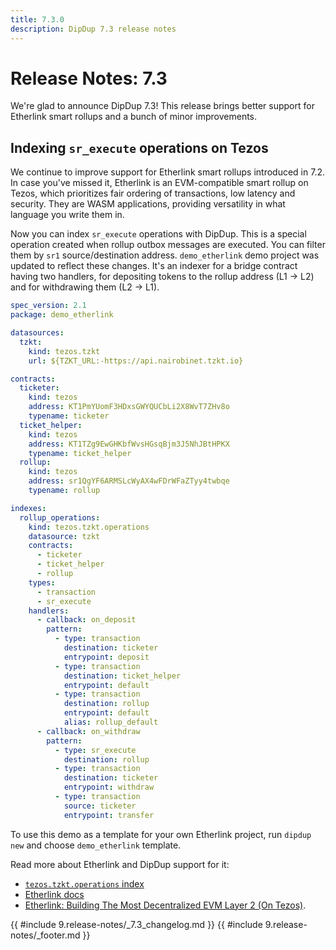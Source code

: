 ```yaml
---
title: 7.3.0
description: DipDup 7.3 release notes
---
```


# Release Notes: 7.3

We're glad to announce DipDup 7.3! This release brings better support for Etherlink smart rollups and a bunch of minor improvements.

## Indexing `sr_execute` operations on Tezos

We continue to improve support for Etherlink smart rollups introduced in 7.2. In case you've missed it, Etherlink is an EVM-compatible smart rollup on Tezos, which prioritizes fair ordering of transactions, low latency and security. They are WASM applications, providing versatility in what language you write them in.

Now you can index `sr_execute` operations with DipDup. This is a special operation created when rollup outbox messages are executed. You can filter them by `sr1` source/destination address. `demo_etherlink` demo project was updated to reflect these changes. It's an indexer for a bridge contract having two handlers, for depositing tokens to the rollup address (L1 -> L2) and for withdrawing them (L2 -> L1).

```yaml [dipdup.yaml]
spec_version: 2.1
package: demo_etherlink

datasources:
  tzkt:
    kind: tezos.tzkt
    url: ${TZKT_URL:-https://api.nairobinet.tzkt.io}

contracts:
  ticketer:
    kind: tezos
    address: KT1PmYUomF3HDxsGWYQUCbLi2X8WvT7ZHv8o
    typename: ticketer
  ticket_helper:
    kind: tezos
    address: KT1TZg9EwGHKbfWvsHGsqBjm3J5NhJBtHPKX
    typename: ticket_helper
  rollup:
    kind: tezos
    address: sr1QgYF6ARMSLcWyAX4wFDrWFaZTyy4twbqe
    typename: rollup

indexes:
  rollup_operations:
    kind: tezos.tzkt.operations
    datasource: tzkt
    contracts:
      - ticketer
      - ticket_helper
      - rollup
    types:
      - transaction
      - sr_execute
    handlers:
      - callback: on_deposit
        pattern:
          - type: transaction
            destination: ticketer
            entrypoint: deposit
          - type: transaction
            destination: ticket_helper
            entrypoint: default
          - type: transaction
            destination: rollup
            entrypoint: default
            alias: rollup_default
      - callback: on_withdraw
        pattern:
          - type: sr_execute
            destination: rollup
          - type: transaction
            destination: ticketer
            entrypoint: withdraw
          - type: transaction
            source: ticketer
            entrypoint: transfer
```

To use this demo as a template for your own Etherlink project, run `dipdup new` and choose `demo_etherlink` template.

Read more about Etherlink and DipDup support for it:

- [`tezos.tzkt.operations` index](../2.indexes/6.tezos_tzkt_operations.md)
- [Etherlink docs](https://docs.etherlink.com/)
- [Etherlink: Building The Most Decentralized EVM Layer 2 (On Tezos)](https://news.tezoscommons.org/etherlink-building-the-most-decentralized-evm-layer-2-on-tezos-1c749fb78d34).

{{ #include 9.release-notes/_7.3_changelog.md }}
{{ #include 9.release-notes/_footer.md }}
